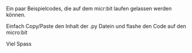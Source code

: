 Ein paar Beispielcodes, die auf dem micr:bit laufen gelassen werden können.

Einfach Copy/Paste den Inhalt der .py Datein und flashe den Code auf den micro:bit

Viel Spass
